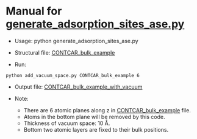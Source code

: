# Manual for [generate_adsorption_sites_ase.py](../tools/add_vacuum_space.py)  

* Usage: python generate_adsorption_sites_ase.py  

* Structural file: [CONTCAR_bulk_example](CONTCAR_bulk_example)  

* Run:  
```  
python add_vacuum_space.py CONTCAR_bulk_example 6  
```  

* Output file: [CONTCAR_bulk_example_with_vacuum](CONTCAR_bulk_example_with_vacuum)

* Note:  
	* There are 6 atomic planes along z in [CONTCAR_bulk_example](CONTCAR_bulk_example) file.
	* Atoms in the bottom plane will be removed by this code.  
	* Thickness of vacuum space: 10 Å.  
	* Bottom two atomic layers are fixed to their bulk positions.
